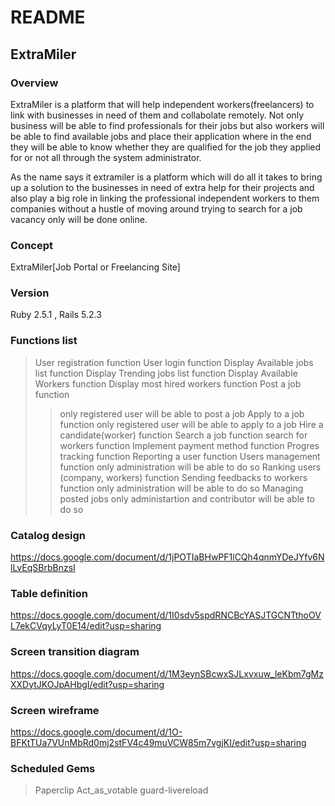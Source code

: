 # README
<h2>ExtraMiler</h2>

<h3>Overview</h3>

ExtraMiler is a platform that will help independent workers(freelancers) to link with businesses in need of them and collabolate remotely.
Not only business will be able to find professionals for their jobs but also workers will be able to find available jobs and place their application where in the end they will be able to know whether they are qualified for the job they applied for or not all through the system administrator.

As the name says it extramiler is a platform which will do all it takes to bring up a solution to the businesses in need of extra help for their projects and also play a big role in linking the professional independent workers to them companies without a hustle of moving around trying to search for a job vacancy only will be done online.

<h3>Concept</h3>

ExtraMiler[Job Portal or Freelancing Site]

<h3>Version</h3>

Ruby 2.5.1 , Rails 5.2.3

<h3>Functions list</h3>

>User registration function
>User login function
>Display Available jobs list function
>Display Trending jobs list function
>Display Available Workers function
>Display most hired workers function
>Post a job function
   >>only registered user will be able to post a job
>Apply to a job function
   >>only registered user will be able to apply to a job
>Hire a candidate(worker) function
>Search a job function
>search for workers function
>Implement payment method function
>Progres tracking function
>Reporting a user function
>Users management function
   >>only administration will be able to do so
>Ranking users (company, workers) function
>Sending feedbacks to workers function
   >>only administration will be able to do so
>Managing posted jobs
   >>only administartion and contributor will be able to do so

<h3>Catalog design</h3>

https://docs.google.com/document/d/1jPOTIaBHwPF1lCQh4qnmYDeJYfv6NlLvEqSBrbBnzsI

<h3>Table definition </h3>

https://docs.google.com/document/d/1I0sdv5spdRNCBcYASJTGCNTthoOVL7ekCVqyLyT0E14/edit?usp=sharing

<h3>Screen transition diagram</h3>

https://docs.google.com/document/d/1M3eynSBcwxSJLxvxuw_leKbm7gMzXXDytJKOJpAHbgI/edit?usp=sharing

<h3>Screen wireframe </h3>

https://docs.google.com/document/d/1O-BFKtTUa7VUnMbRd0mj2stFV4c49muVCW85m7vgjKI/edit?usp=sharing

<h3> Scheduled Gems </h3>

> Paperclip
> Act_as_votable
> guard-livereload








